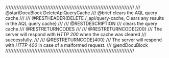 ////////////////////////////////////////////////////////////////////////////////
/// @startDocuBlock DeleteApiQueryCache
/// @brief clears the AQL query cache
///
/// @RESTHEADER{DELETE /_api/query-cache, Clears any results in the AQL query cache}
///
/// @RESTDESCRIPTION
/// clears the query cache
/// @RESTRETURNCODES
///
/// @RESTRETURNCODE{200}
/// The server will respond with *HTTP 200* when the cache was cleared
/// successfully.
///
/// @RESTRETURNCODE{400}
/// The server will respond with *HTTP 400* in case of a malformed request.
/// @endDocuBlock
////////////////////////////////////////////////////////////////////////////////